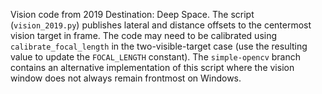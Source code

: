 Vision code from 2019 Destination: Deep Space. The script (`vision_2019.py`) publishes lateral and distance offsets to the centermost vision target in frame. The code may need to be calibrated using `calibrate_focal_length` in the two-visible-target case (use the resulting value to update the `FOCAL_LENGTH` constant). The `simple-opencv` branch contains an alternative implementation of this script where the vision window does not always remain frontmost on Windows.
